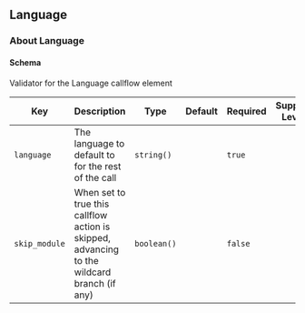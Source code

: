 ## Language

### About Language

#### Schema

Validator for the Language callflow element



Key | Description | Type | Default | Required | Support Level
--- | ----------- | ---- | ------- | -------- | -------------
`language` | The language to default to for the rest of the call | `string()` |   | `true` |  
`skip_module` | When set to true this callflow action is skipped, advancing to the wildcard branch (if any) | `boolean()` |   | `false` |  



